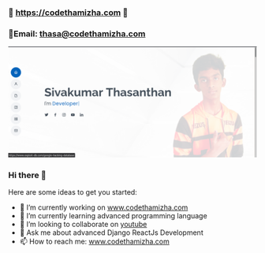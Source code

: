 ### 🔵 https://codethamizha.com 🚀
### 📧Email: thasa@codethamizha.com
<img src="images/Screenshot from 2021-01-29 09-32-16.png" />

### Hi there 👋

Here are some ideas to get you started:

- 🔭 I’m currently working on www.codethamizha.com
- 🌱 I’m currently learning advanced programming language
- 👯 I’m looking to collaborate on <a href="https://www.youtube.com/codethamizhathasatech">youtube</a>
- 💬 Ask me about advanced Django ReactJs Development
- 📫 How to reach me: www.codethamizha.com
